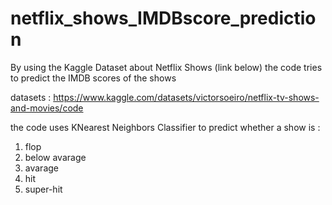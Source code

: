 # netflix_shows_IMDBscore_prediction

By using the Kaggle Dataset about Netflix Shows (link below) the code tries to predict the IMDB scores of the shows

datasets : https://www.kaggle.com/datasets/victorsoeiro/netflix-tv-shows-and-movies/code

the code uses KNearest Neighbors Classifier to predict whether a show is :
1) flop
2) below avarage
3) avarage
4) hit
5) super-hit
